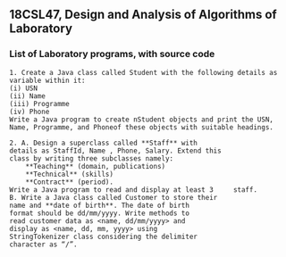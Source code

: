 ## 18CSL47, Design and Analysis of Algorithms of Laboratory ###

### List of Laboratory programs, with source code ###

    1. Create a Java class called Student with the following details as     variable within it:
    (i) USN
    (ii) Name
    (iii) Programme
    (iv) Phone
    Write a Java program to create nStudent objects and print the USN,
    Name, Programme, and Phoneof these objects with suitable headings.

    2. A. Design a superclass called **Staff** with
	details as StaffId, Name , Phone, Salary. Extend this
	class by writing three subclasses namely:
		**Teaching** (domain, publications)
		**Technical** (skills)
		**Contract** (period).
	Write a Java program to read and display at least 3 	staff.
	B. Write a Java class called Customer to store their
	name and **date of birth**. The date of birth
	format should be dd/mm/yyyy. Write methods to 
	read customer data as <name, dd/mm/yyyy> and
	display as <name, dd, mm, yyyy> using
	StringTokenizer class considering the delimiter
	character as “/”.
